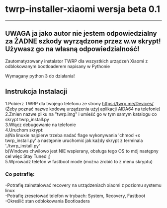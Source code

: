 # twrp-installer-xiaomi wersja beta 0.1

--------------------------------------------------------------------
UWAGA ja jako autor nie jestem odpowiedzialny za ŻADNE szkody
wyrządzone przez w.w skrypt! Używasz go na własną odpowiedzialność!
--------------------------------------------------------------------

Zautomatyzowany instalator TWRP dla wszystkich urządzeń Xiaomi z odblokowanym bootloaderem napisany w Pythonie

Wymagany python 3 do działania!

## Instrukcja Instalacji

1.Pobierz TWRP dla twojego telefonu ze strony https://twrp.me/Devices/ (Żeby poznać nazwe kodową urządzenia użyj aplikacji AIDA64 na telefonie)<br>
2.Zmien nazwe pliku na "twrp.img" i umieść go w tym samym katalogu co skrypt twrp_install.py<br>
3.Włącz debugowanie na telefonie<br>
4.Uruchom skrypt:<br>
 a)Na linuxie najpierw trzeba nadać flage wykonywania 'chmod +x twrp_install.py'
   a następnie uruchomić jak każdy skrypt z terminala './twrp_install.py'<br>
 b)Windows chwilowo jest NIE wspierany, obsługa tego OS to mój następny cel więc Stay Tuned ;) <br>
5.Wprowadź telefon w fastboot mode (można zrobić to z menu skryptu)

### Co potrafię:
-Potrafię zainstalować recovery na urządzeniach xiaomi z poziomu systemu linux<br>
-Potrafię zresetować telefon w trybach: System, Recovery, Fastboot<br>
-Określić stan odblokowania Bootloadera

